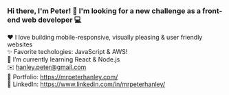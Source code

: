 ### Hi there, I'm Peter! 👋 I'm looking for a new challenge as a front-end web developer :computer:<br>
:heart: I love building mobile-responsive, visually pleasing & user friendly websites<br>
✨ Favorite techologies: JavaScript & AWS!<br>
🌱 I’m currently learning React & Node.js<br>
✉️ hanley.peter@gmail.com<br>
🎨 Portfolio: https://mrpeterhanley.com/<br>
💼 LinkedIn: https://www.linkedin.com/in/mrpeterhanley/
